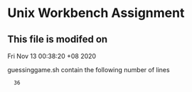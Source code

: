 # Unix Workbench Assignment 

## This file is modifed on 

Fri Nov 13 00:38:20 +08 2020

 guessinggame.sh contain the following number of lines 

      36
